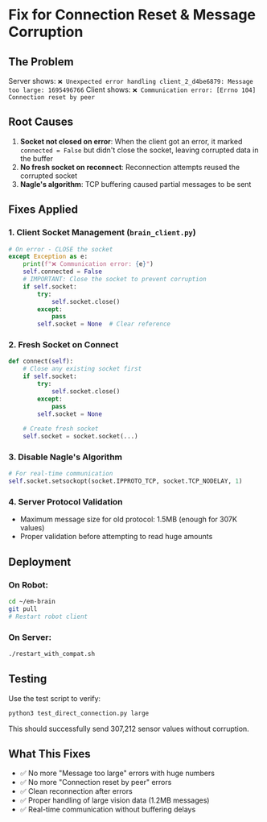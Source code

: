 # Fix for Connection Reset & Message Corruption

## The Problem
Server shows: `❌ Unexpected error handling client_2_d4be6879: Message too large: 1695496766`
Client shows: `❌ Communication error: [Errno 104] Connection reset by peer`

## Root Causes

1. **Socket not closed on error**: When the client got an error, it marked `connected = False` but didn't close the socket, leaving corrupted data in the buffer
2. **No fresh socket on reconnect**: Reconnection attempts reused the corrupted socket
3. **Nagle's algorithm**: TCP buffering caused partial messages to be sent

## Fixes Applied

### 1. Client Socket Management (`brain_client.py`)
```python
# On error - CLOSE the socket
except Exception as e:
    print(f"❌ Communication error: {e}")
    self.connected = False
    # IMPORTANT: Close the socket to prevent corruption
    if self.socket:
        try:
            self.socket.close()
        except:
            pass
        self.socket = None  # Clear reference
```

### 2. Fresh Socket on Connect
```python
def connect(self):
    # Close any existing socket first
    if self.socket:
        try:
            self.socket.close()
        except:
            pass
        self.socket = None
    
    # Create fresh socket
    self.socket = socket.socket(...)
```

### 3. Disable Nagle's Algorithm
```python
# For real-time communication
self.socket.setsockopt(socket.IPPROTO_TCP, socket.TCP_NODELAY, 1)
```

### 4. Server Protocol Validation
- Maximum message size for old protocol: 1.5MB (enough for 307K values)
- Proper validation before attempting to read huge amounts

## Deployment

### On Robot:
```bash
cd ~/em-brain
git pull
# Restart robot client
```

### On Server:
```bash
./restart_with_compat.sh
```

## Testing
Use the test script to verify:
```bash
python3 test_direct_connection.py large
```

This should successfully send 307,212 sensor values without corruption.

## What This Fixes
- ✅ No more "Message too large" errors with huge numbers
- ✅ No more "Connection reset by peer" errors
- ✅ Clean reconnection after errors
- ✅ Proper handling of large vision data (1.2MB messages)
- ✅ Real-time communication without buffering delays